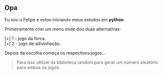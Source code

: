 ## Opa
Eu sou o Felipe e estou iniciando meus estudos em **python**

Primeiramente criei um menu onde dou duas alternativas:

[+] 1 - jogo da forca.                                                                     
[+] 2 - jogo de adivinhação.

Depois da escolha começa os respectivos jogos...

> Para isso utilizei da biblioteca random para gerar um número aleatório para ambos os jogos.
